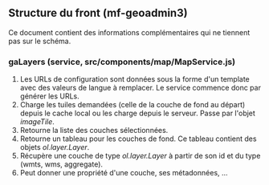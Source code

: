 ## Structure du front (mf-geoadmin3)

Ce document contient des informations complémentaires qui ne tiennent pas sur le
schéma.

### gaLayers (service, src/components/map/MapService.js)

1. Les URLs de configuration sont données sous la forme d'un template avec des
   valeurs de langue à remplacer. Le service commence donc par générer les
   URLs.
2. Charge les tuiles demandées (celle de la couche de fond au départ) depuis le
   cache local ou les charge depuis le serveur. Passe par l'objet *imageTile*.
3. Retourne la liste des couches sélectionnées.
4. Retourne un tableau pour les couches de fond. Ce tableau contient des objets
   *ol.layer.Layer*.
5. Récupère une couche de type *ol.layer.Layer* à partir de son id et du type
   (wmts, wms, aggregate).
6. Peut donner une propriété d'une couche, ses métadonnées, …
